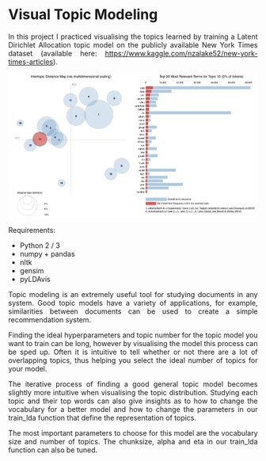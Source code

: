 # Visual Topic Modeling

<div align="justify">

In this project I practiced visualising the topics learned by training a Latent Dirichlet Allocation topic model on the publicly available New York Times dataset (available here: https://www.kaggle.com/nzalake52/new-york-times-articles).

![Screen-shot](./images/screenshot1.png)

Requirements:

- Python 2 / 3
- numpy + pandas
- nltk
- gensim
- pyLDAvis

Topic modeling is an extremely useful tool for studying documents in any system. Good topic models have a variety of applications, for example, similarities between documents can be used to create a simple recommendation system.

Finding the ideal hyperparameters and topic number for the topic model you want to train can be long, however by visualising the model this process can be sped up. Often it is intuitive to tell whether or not there are a lot of overlapping topics, thus helping you select the ideal number of topics for your model.

The iterative process of finding a good general topic model becomes slightly more intuitive when visualising the topic distribution. Studying each topic and their top words can also give insights as to how to change the vocabulary for a better model and how to change the parameters in our train_lda function that define the representation of topics. 

The most important parameters to choose for this model are the vocabulary size and number of topics. The chunksize, alpha and eta in our train_lda function can also be tuned.

</div>